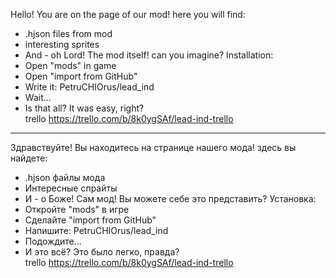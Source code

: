 Hello! You are on the page of our mod!
here you will find:
* .hjson files from mod
* interesting sprites
* And - oh Lord! The mod itself! can you imagine?
Installation:
* Open "mods" in game
* Open "import from GitHub"
* Write it:
 PetruCHIOrus/lead_ind
* Wait...
* Is that all? It was easy, right?<br/>
trello https://trello.com/b/8k0ygSAf/lead-ind-trello
----------------------------------
Здравствуйте!  Вы находитесь на странице нашего мода!
здесь вы найдете:
* .hjson файлы мода
* Интересные спрайты
* И - о Боже!  Сам мод!  Вы можете себе это представить?
 Установка:
* Откройте "mods" в игре
* Сделайте "import from GitHub"
* Напишите: PetruCHIOrus/lead_ind
* Подождите...
* И это всё?  Это было легко, правда?<br/>
trello https://trello.com/b/8k0ygSAf/lead-ind-trello
